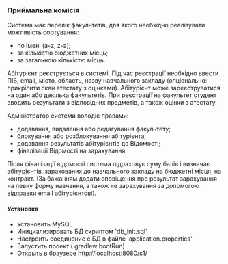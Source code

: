 ### Приймальна комісія
Система має перелік факультетів, для якого необхідно реалізувати можливість сортування:
- по імені (a-z, z-a);
- за кількістю бюджетних місць;
- за загальною кількістю місць.

Абітурієнт реєструється в системі. Під час реєстрації необхідно ввести ПІБ, email, місто,
область, назву навчального закладу (опціонально: прикріпити скан атестату з оцінками).
Абітурієнт може зареєструватися на один або декілька факультетів. При реєстрації на
факультет студент вводить результати з відповідних предметів, а також оцінки з атестату.

Адміністратор системи володіє правами:
- додавання, видалення або редагування факультету;
- блокування або розблокування абітурієнта;
- додавання результатів абітурієнтів до Відомості;
- фіналізації Відомості на зарахування.

Після фіналізації відомості система підраховує суму балів і визначає абітурієнтів, зарахованих
до навчального закладу на бюджетні місця, на контракт. (За бажанням додати оповіщення
про результат зарахування на певну форму навчання, а також не зарахування за допомогою
відправки email абітурієнтові).

#### Установка
- Установить MySQL
- Инициализировать БД скриптом 'db_init.sql'
- Настроить соединение с БД в файле 'application.properties'
- Запустить проект ( gradlew bootRun)
- Открыть в браузере http://localhost:8080/s1/ 